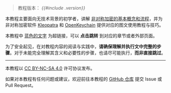 > 教程版本： *{{#include .version}}*

本教程主要面向无技术背景的初学者，讲解 [非对称加密的基本概念和流程](introduction.md)，并为非对称加密软件 [Kleopatra](kleopatra.md) 和 [OpenKeychain](openkeychain.md) 提供对应的图文使用教程与技巧。

本教程中 [蓝色的文字](#) 为超链接，可以 **点击跳转** 到对应的章节或者外部页面。

为了安全起见，在对教程内容的阅读与实践中，**请确保理解并执行文中完整的步骤**。对于未能完全理解其含义和必要性的步骤，也请尽可能执行，**而非直接跳过**。

---

本教程以 [CC BY-NC-SA 4.0](https://creativecommons.org/licenses/by-nc-sa/4.0/ "点击前往外部站点") 许可协议发布。

如果对本教程有任何问题或建议，欢迎前往本教程的 [GitHub 仓库](https://github.com/cyraivndle2/gpg-tutorial/ "点击前往外部站点") 提交 Issue 或 Pull Request。